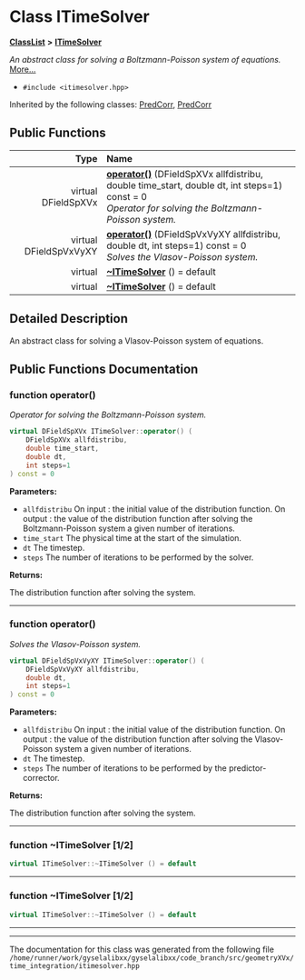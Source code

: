 

# Class ITimeSolver



[**ClassList**](annotated.md) **>** [**ITimeSolver**](classITimeSolver.md)



_An abstract class for solving a Boltzmann-Poisson system of equations._ [More...](#detailed-description)

* `#include <itimesolver.hpp>`





Inherited by the following classes: [PredCorr](classPredCorr.md),  [PredCorr](classPredCorr.md)
































## Public Functions

| Type | Name |
| ---: | :--- |
| virtual DFieldSpXVx | [**operator()**](#function-operator) (DFieldSpXVx allfdistribu, double time\_start, double dt, int steps=1) const = 0<br>_Operator for solving the Boltzmann-Poisson system._  |
| virtual DFieldSpVxVyXY | [**operator()**](#function-operator_1) (DFieldSpVxVyXY allfdistribu, double dt, int steps=1) const = 0<br>_Solves the Vlasov-Poisson system._  |
| virtual  | [**~ITimeSolver**](#function-itimesolver-12) () = default<br> |
| virtual  | [**~ITimeSolver**](#function-itimesolver-12) () = default<br> |




























## Detailed Description


An abstract class for solving a Vlasov-Poisson system of equations. 


    
## Public Functions Documentation




### function operator() 

_Operator for solving the Boltzmann-Poisson system._ 
```C++
virtual DFieldSpXVx ITimeSolver::operator() (
    DFieldSpXVx allfdistribu,
    double time_start,
    double dt,
    int steps=1
) const = 0
```





**Parameters:**


* `allfdistribu` On input : the initial value of the distribution function. On output : the value of the distribution function after solving the Boltzmann-Poisson system a given number of iterations. 
* `time_start` The physical time at the start of the simulation. 
* `dt` The timestep. 
* `steps` The number of iterations to be performed by the solver. 



**Returns:**

The distribution function after solving the system. 





        

<hr>



### function operator() 

_Solves the Vlasov-Poisson system._ 
```C++
virtual DFieldSpVxVyXY ITimeSolver::operator() (
    DFieldSpVxVyXY allfdistribu,
    double dt,
    int steps=1
) const = 0
```





**Parameters:**


* `allfdistribu` On input : the initial value of the distribution function. On output : the value of the distribution function after solving the Vlasov-Poisson system a given number of iterations. 
* `dt` The timestep. 
* `steps` The number of iterations to be performed by the predictor-corrector. 



**Returns:**

The distribution function after solving the system. 





        

<hr>



### function ~ITimeSolver [1/2]

```C++
virtual ITimeSolver::~ITimeSolver () = default
```




<hr>



### function ~ITimeSolver [1/2]

```C++
virtual ITimeSolver::~ITimeSolver () = default
```




<hr>

------------------------------
The documentation for this class was generated from the following file `/home/runner/work/gyselalibxx/gyselalibxx/code_branch/src/geometryXVx/time_integration/itimesolver.hpp`

